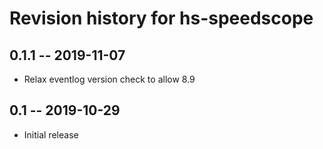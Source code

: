 # Revision history for hs-speedscope

## 0.1.1 -- 2019-11-07

* Relax eventlog version check to allow 8.9

## 0.1 -- 2019-10-29

* Initial release
